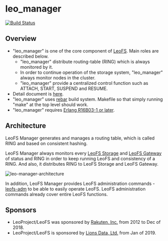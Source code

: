 # leo_manager

[![Build Status](https://secure.travis-ci.org/leo-project/leo_manager.png?branch=develop)](http://travis-ci.org/leo-project/leo_manager)

## Overview

* "leo_manager" is one of the core component of [LeoFS](https://github.com/leo-project/leofs). Main roles are described below.
  * "leo_manager" distribute routing-table (RING) which is always monitored by it.
  * In order to continue operation of the storage system, "leo_manager" always monitor nodes in the cluster.
  * "leo_manager" provide a centralized control function such as ATTACH, START, SUSPEND and RESUME.
*  Detail document is [here](http://leo-project.net/leofs/docs/).
* "leo_manager" uses [rebar](https://github.com/rebar/rebar) build system. Makefile so that simply running "make" at the top level should work.
* "leo_manager" requires [Erlang R16B03-1 or later](http://www.erlang.org/).

## Architecture

LeoFS Manager generates and manages a routing table, which is called RING and based on consistent hashing.

LeoFS Manager always monitors every [LeoFS Storage](https://github.com/leo-project/leo_storage) and [LeoFS Gateway](https://github.com/leo-project/leo_gateway) of status and RING in order to keep running LeoFS and consistency of a RING. And also, it distributes RING to LeoFS Storage and LeoFS Gateway.

![leo-manager-architecture](https://raw.githubusercontent.com/leo-project/leofs/master/docs/assets/leofs-architecture.007.jpg)

In addition, LeoFS Manager provides LeoFS administration commands - [leofs-adm](https://raw.githubusercontent.com/leo-project/leofs/master/leofs-adm) to be able to easily operate LeoFS. LeoFS administration commands already cover entire LeoFS functions.

## Sponsors

* LeoProject/LeoFS was sponsored by [Rakuten, Inc.](https://global.rakuten.com/corp/) from 2012 to Dec of 2018.
* LeoProject/LeoFS is sponsored by [Lions Data, Ltd.](https://lions-data.com/) from Jan of 2019.

